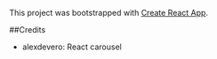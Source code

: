 This project was bootstrapped with [Create React App](https://github.com/facebookincubator/create-react-app).


##Credits
- alexdevero: React carousel
